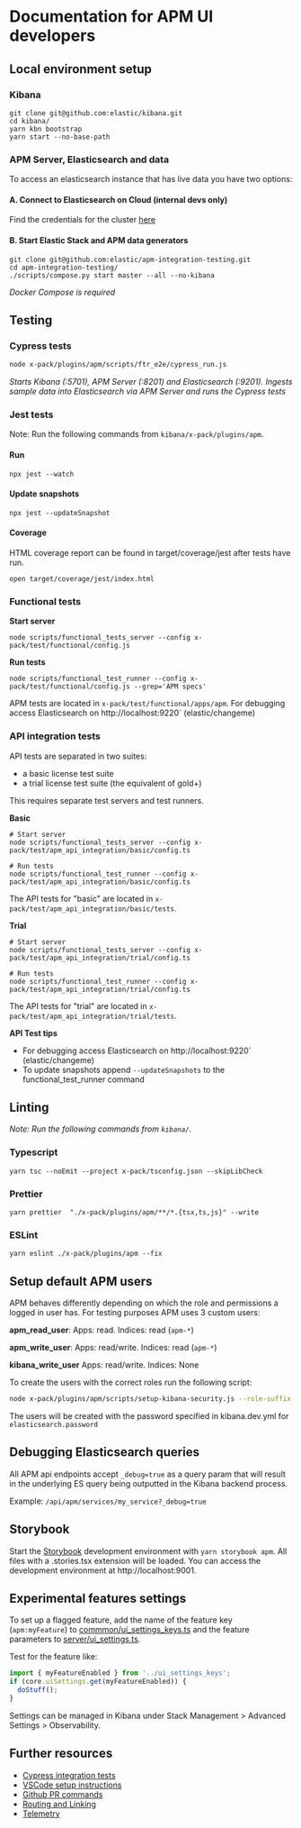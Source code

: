 # Documentation for APM UI developers

## Local environment setup

### Kibana

```
git clone git@github.com:elastic/kibana.git
cd kibana/
yarn kbn bootstrap
yarn start --no-base-path
```

### APM Server, Elasticsearch and data

To access an elasticsearch instance that has live data you have two options:

#### A. Connect to Elasticsearch on Cloud (internal devs only)

Find the credentials for the cluster [here](https://github.com/elastic/apm-dev/blob/master/docs/credentials/apm-ui-clusters.md#apmelstcco)

#### B. Start Elastic Stack and APM data generators

```
git clone git@github.com:elastic/apm-integration-testing.git
cd apm-integration-testing/
./scripts/compose.py start master --all --no-kibana
```

_Docker Compose is required_

## Testing

### Cypress tests

```sh
node x-pack/plugins/apm/scripts/ftr_e2e/cypress_run.js
```

_Starts Kibana (:5701), APM Server (:8201) and Elasticsearch (:9201). Ingests sample data into Elasticsearch via APM Server and runs the Cypress tests_

### Jest tests

Note: Run the following commands from `kibana/x-pack/plugins/apm`.

#### Run

```
npx jest --watch
```

#### Update snapshots

```
npx jest --updateSnapshot
```

#### Coverage

HTML coverage report can be found in target/coverage/jest after tests have run.

```
open target/coverage/jest/index.html
```

### Functional tests

**Start server**

```
node scripts/functional_tests_server --config x-pack/test/functional/config.js
```

**Run tests**

```
node scripts/functional_test_runner --config x-pack/test/functional/config.js --grep='APM specs'
```

APM tests are located in `x-pack/test/functional/apps/apm`.
For debugging access Elasticsearch on http://localhost:9220` (elastic/changeme)

### API integration tests

API tests are separated in two suites: 
 - a basic license test suite
 - a trial license test suite (the equivalent of gold+)

This requires separate test servers and test runners.

**Basic**

```
# Start server
node scripts/functional_tests_server --config x-pack/test/apm_api_integration/basic/config.ts

# Run tests
node scripts/functional_test_runner --config x-pack/test/apm_api_integration/basic/config.ts
```

The API tests for "basic" are located in `x-pack/test/apm_api_integration/basic/tests`.

**Trial**

```
# Start server
node scripts/functional_tests_server --config x-pack/test/apm_api_integration/trial/config.ts

# Run tests
node scripts/functional_test_runner --config x-pack/test/apm_api_integration/trial/config.ts
```

The API tests for "trial" are located in `x-pack/test/apm_api_integration/trial/tests`.


**API Test tips**
 - For debugging access Elasticsearch on http://localhost:9220` (elastic/changeme)
 - To update snapshots append `--updateSnapshots` to the functional_test_runner command

## Linting

_Note: Run the following commands from `kibana/`._

### Typescript

```
yarn tsc --noEmit --project x-pack/tsconfig.json --skipLibCheck
```

### Prettier

```
yarn prettier  "./x-pack/plugins/apm/**/*.{tsx,ts,js}" --write
```

### ESLint

```
yarn eslint ./x-pack/plugins/apm --fix
```

## Setup default APM users

APM behaves differently depending on which the role and permissions a logged in user has.
For testing purposes APM uses 3 custom users:

**apm_read_user**: Apps: read. Indices: read (`apm-*`)

**apm_write_user**: Apps: read/write. Indices: read (`apm-*`)

**kibana_write_user** Apps: read/write. Indices: None

To create the users with the correct roles run the following script:

```sh
node x-pack/plugins/apm/scripts/setup-kibana-security.js --role-suffix <github-username-or-something-unique>
```

The users will be created with the password specified in kibana.dev.yml for `elasticsearch.password`

## Debugging Elasticsearch queries

All APM api endpoints accept `_debug=true` as a query param that will result in the underlying ES query being outputted in the Kibana backend process.

Example:
`/api/apm/services/my_service?_debug=true`

## Storybook

Start the [Storybook](https://storybook.js.org/) development environment with
`yarn storybook apm`. All files with a .stories.tsx extension will be loaded.
You can access the development environment at http://localhost:9001.

## Experimental features settings

To set up a flagged feature, add the name of the feature key (`apm:myFeature`) to [commmon/ui_settings_keys.ts](./common/ui_settings_keys.ts) and the feature parameters to [server/ui_settings.ts](./server/ui_settings.ts).

Test for the feature like:

```js
import { myFeatureEnabled } from '../ui_settings_keys';
if (core.uiSettings.get(myFeatureEnabled)) {
  doStuff();
}
```

Settings can be managed in Kibana under Stack Management > Advanced Settings > Observability.

## Further resources

- [Cypress integration tests](./e2e/README.md)
- [VSCode setup instructions](./dev_docs/vscode_setup.md)
- [Github PR commands](./dev_docs/github_commands.md)
- [Routing and Linking](./dev_docs/routing_and_linking.md)
- [Telemetry](./dev_docs/telemetry.md)
